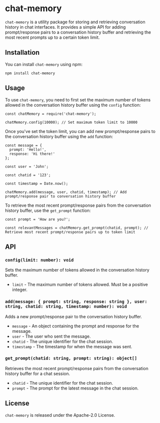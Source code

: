 chat-memory
===========

`chat-memory` is a utility package for storing and retrieving conversation history in chat interfaces. It provides a simple API for adding prompt/response pairs to a conversation history buffer and retrieving the most recent prompts up to a certain token limit.

Installation
------------

You can install `chat-memory` using npm:

`npm install chat-memory` 

Usage
-----

To use `chat-memory`, you need to first set the maximum number of tokens allowed in the conversation history buffer using the `config` function:

```
const chatMemory = require('chat-memory');

chatMemory.config(10000); // Set maximum token limit to 10000
```

Once you've set the token limit, you can add new prompt/response pairs to the conversation history buffer using the `add` function:

```
const message = {
  prompt: 'Hello!',
  response: 'Hi there!'
};

const user = 'John';

const chatid = '123';

const timestamp = Date.now();

chatMemory.add(message, user, chatid, timestamp); // Add prompt/response pair to conversation history buffer
```

To retrieve the most recent prompt/response pairs from the conversation history buffer, use the `get_prompt` function:

```
const prompt = 'How are you?';

const relevantMessages = chatMemory.get_prompt(chatid, prompt); // Retrieve most recent prompt/response pairs up to token limit
```

API
---

### `config(limit: number): void`

Sets the maximum number of tokens allowed in the conversation history buffer.

* `limit` \- The maximum number of tokens allowed. Must be a positive integer.

### `add(message: { prompt: string, response: string }, user: string, chatid: string, timestamp: number): void`

Adds a new prompt/response pair to the conversation history buffer.

* `message` \- An object containing the prompt and response for the message.
* `user` \- The user who sent the message.
* `chatid` \- The unique identifier for the chat session.
* `timestamp` \- The timestamp for when the message was sent.

### `get_prompt(chatid: string, prompt: string): object[]`

Retrieves the most recent prompt/response pairs from the conversation history buffer for a chat session.

* `chatid` \- The unique identifier for the chat session.
* `prompt` \- The prompt for the latest message in the chat session.

License
-------

`chat-memory` is released under the Apache-2.0 License.